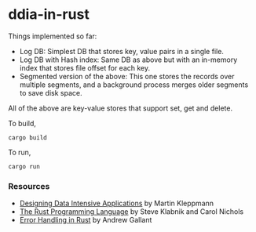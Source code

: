# ddia-in-rust
Things implemented so far:
- Log DB: Simplest DB that stores key, value pairs in a single file.
- Log DB with Hash index: Same DB as above but with an in-memory index that stores file offset for each key.
- Segmented version of the above: This one stores the records over multiple segments, and a background process merges older segments to save disk space.

All of the above are key-value stores that support set, get and delete.

To build,
```
cargo build
```
To run, 
```
cargo run
```

### Resources
- [Designing Data Intensive Applications](https://dataintensive.net/) by Martin Kleppmann
- [The Rust Programming Language](https://doc.rust-lang.org/book/title-page.html) by Steve Klabnik and Carol Nichols
- [Error Handling in Rust](https://blog.burntsushi.net/rust-error-handling/) by Andrew Gallant